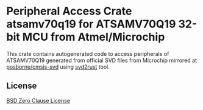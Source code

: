 # Peripheral Access Crate atsamv70q19 for ATSAMV70Q19 32-bit MCU from Atmel/Microchip

This crate contains autogenerated code to access peripherals of ATSAMV70Q19 generated from official SVD files from Microchip mirrored at [posborne/cmsis-svd](https://github.com/posborne/cmsis-svd) using [svd2rust](https://github.com/rust-embedded/svd2rust/) tool.

## License

[BSD Zero Clause License](https://choosealicense.com/licenses/0bsd/)

